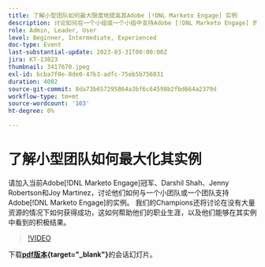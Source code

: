 ```yaml
---
title: 了解小型团队如何最大限度地提高其Adobe [!DNL Marketo Engage] 实例
description: 讨论如何在一个小组或一个小组中支持Adobe [!DNL Marketo Engage] 的实例。
role: Admin, Leader, User
level: Beginner, Intermediate, Experienced
doc-type: Event
last-substantial-update: 2023-03-31T00:00:00Z
jira: KT-13023
thumbnail: 3417670.jpeg
exl-id: bcba7f0e-8de0-47b3-adfc-75eb5b756031
duration: 4002
source-git-commit: 8da73b657295864a3bf6c64598b2fbd664a2379d
workflow-type: tm+mt
source-wordcount: '103'
ht-degree: 0%

---
```


# 了解小型团队如何最大化其实例

请加入当前Adobe[!DNL Marketo Engage]冠军、Darshil Shah、Jenny Robertson和Joy Martinez，讨论他们如何与一个小团队或一个团队支持Adobe[!DNL Marketo Engage]的实例。 我们的Champions还将讨论在没有大量资源的情况下如何获得成功，这如何帮助他们的职业生涯，以及他们能够在其实例中看到的积极结果。

>[!VIDEO](https://video.tv.adobe.com/v/3417670/?quality=12&learn=on)

下载&#x200B;**[pdf版本](assets/small-team-instance.pdf){target="_blank"}**&#x200B;的会话幻灯片。
